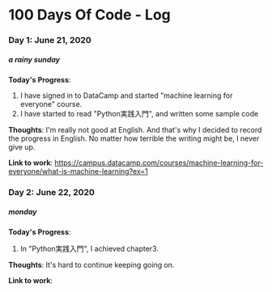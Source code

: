 # 100 Days Of Code - Log

### Day 1: June 21, 2020
##### a rainy sunday

**Today's Progress**:
1. I have signed in to DataCamp and started "machine learning for everyone" course.
2. I have started to read "Python実践入門", and written some sample code

**Thoughts**:
I'm really not good at English. And that's why I decided to record the progress in English.
No matter how terrible the writing might be, I never give up.

**Link to work**:
https://campus.datacamp.com/courses/machine-learning-for-everyone/what-is-machine-learning?ex=1


### Day 2: June 22, 2020
##### monday

**Today's Progress**:
1. In "Python実践入門", I achieved chapter3. 

**Thoughts**:
It's hard to continue keeping going on.

**Link to work**:

